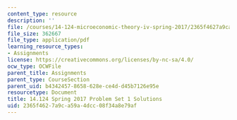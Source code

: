 ```yaml
---
content_type: resource
description: ''
file: /courses/14-124-microeconomic-theory-iv-spring-2017/2365f4627a9ca59a4dcc08f34a8e79af_MIT14_124S17_Pset1_sol.pdf
file_size: 362667
file_type: application/pdf
learning_resource_types:
- Assignments
license: https://creativecommons.org/licenses/by-nc-sa/4.0/
ocw_type: OCWFile
parent_title: Assignments
parent_type: CourseSection
parent_uid: b4342457-8658-628e-ce4d-d45b7126e95e
resourcetype: Document
title: 14.124 Spring 2017 Problem Set 1 Solutions
uid: 2365f462-7a9c-a59a-4dcc-08f34a8e79af
---
```

